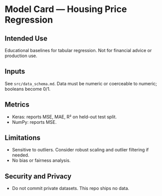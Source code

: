 # Model Card — Housing Price Regression

## Intended Use
Educational baselines for tabular regression. Not for financial advice or production use.

## Inputs
See `src/data_schema.md`. Data must be numeric or coerceable to numeric; booleans become 0/1.

## Metrics
- Keras: reports MSE, MAE, R² on held-out test split.
- NumPy: reports MSE.

## Limitations
- Sensitive to outliers. Consider robust scaling and outlier filtering if needed.
- No bias or fairness analysis.

## Security and Privacy
- Do not commit private datasets. This repo ships no data.
